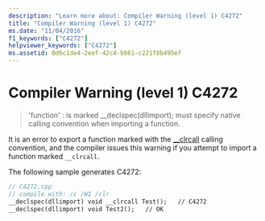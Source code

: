 ```yaml
---
description: "Learn more about: Compiler Warning (level 1) C4272"
title: "Compiler Warning (level 1) C4272"
ms.date: "11/04/2016"
f1_keywords: ["C4272"]
helpviewer_keywords: ["C4272"]
ms.assetid: 0d6c1de4-2eef-42c4-b861-c221f8b495ef
---
```

# Compiler Warning (level 1) C4272

> 'function' : is marked __declspec(dllimport); must specify native calling convention when importing a function.

It is an error to export a function marked with the [__clrcall](../../cpp/clrcall.md) calling convention, and the compiler issues this warning if you attempt to import a function marked `__clrcall`.

The following sample generates C4272:

```cpp
// C4272.cpp
// compile with: /c /W1 /clr
__declspec(dllimport) void __clrcall Test();   // C4272
__declspec(dllimport) void Test2();   // OK
```
